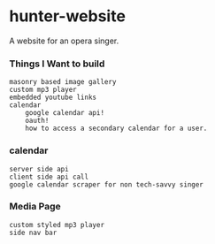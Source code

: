 # hunter-website
A website for an opera singer. 

### Things I Want to build
	masonry based image gallery
	custom mp3 player
	embedded youtube links
	calendar
		google calendar api!
		oauth!
		how to access a secondary calendar for a user.

### calendar
	server side api
	client side api call
	google calendar scraper for non tech-savvy singer

### Media Page
	custom styled mp3 player
	side nav bar
	
	